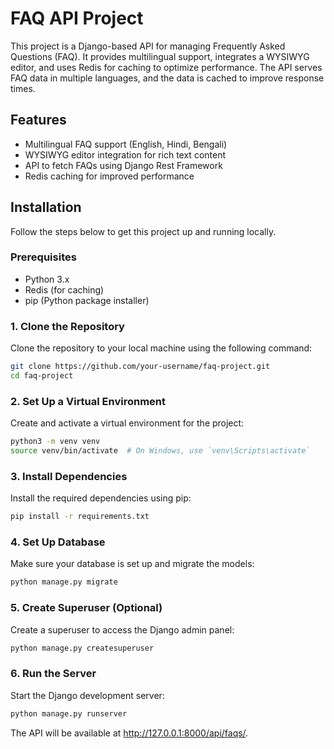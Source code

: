 # FAQ API Project

This project is a Django-based API for managing Frequently Asked Questions (FAQ). It provides multilingual support, integrates a WYSIWYG editor, and uses Redis for caching to optimize performance. The API serves FAQ data in multiple languages, and the data is cached to improve response times.

## Features
- Multilingual FAQ support (English, Hindi, Bengali)
- WYSIWYG editor integration for rich text content
- API to fetch FAQs using Django Rest Framework
- Redis caching for improved performance

## Installation

Follow the steps below to get this project up and running locally.

### Prerequisites
- Python 3.x
- Redis (for caching)
- pip (Python package installer)

### 1. Clone the Repository
Clone the repository to your local machine using the following command:

```bash
git clone https://github.com/your-username/faq-project.git
cd faq-project
```
### 2. Set Up a Virtual Environment
Create and activate a virtual environment for the project:

```bash
python3 -m venv venv
source venv/bin/activate  # On Windows, use `venv\Scripts\activate`
```
### 3. Install Dependencies
Install the required dependencies using pip:

```bash
pip install -r requirements.txt
```
### 4. Set Up Database
Make sure your database is set up and migrate the models:

```bash
python manage.py migrate
```

### 5. Create Superuser (Optional)
Create a superuser to access the Django admin panel:

```bash
python manage.py createsuperuser
```
### 6. Run the Server
Start the Django development server:

```bash
python manage.py runserver
```
The API will be available at http://127.0.0.1:8000/api/faqs/.

